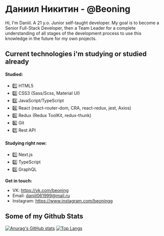 # Даниил Никитин - @Beoning

Hi, I'm Daniil. A 21 y.o. Junior self-taught developer. My goal is to become a Senior Full-Stack Developer, then a Team Leader for a complete understanding of all stages of the development process to use this knowledge in the future for my own projects.

## Current technologies i'm studying or studied already
#### Studied: 
  - 1️⃣ HTML5
  - 2️⃣ CSS3 (Sass/Scss, Material UI)
  - 3️⃣ JavaScript/TypeScript
  - 4️⃣ React (react-router-dom, CRA, react-redux, jest, Axios)
  - 5️⃣ Redux (Redux ToolKit, redux-thunk)
  - 6️⃣ Git
  - 7️⃣ Rest API
#### Studying right now: 
  - 1️⃣ Next.js
  - 2️⃣ TypeScript
  - 3️⃣ GraphQL

**Get in touch:**
- VK: https://vk.com/beoning
- Email: daniil061999@mail.ru
- Instagram: https://www.instagram.com/beoningg

## Some of my Github Stats
[![Anurag's GitHub stats](https://github-readme-stats.vercel.app/api?username=Beoning&show_icons=true&theme=radical&layout=compact&hide=prs)](https://github.com/anuraghazra/github-readme-stats) [![Top Langs](https://github-readme-stats.vercel.app/api/top-langs/?username=Beoning&layout=compact&theme=radical)](https://github.com/anuraghazra/github-readme-stats)

